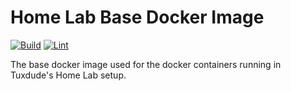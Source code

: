 # Home Lab Base Docker Image

[![Build](https://github.com/TuxdudeHomeLab/docker-image-base/actions/workflows/build.yml/badge.svg)](https://github.com/TuxdudeHomeLab/docker-image-base/actions/workflows/build.yml) [![Lint](https://github.com/TuxdudeHomeLab/docker-image-base/actions/workflows/lint.yml/badge.svg)](https://github.com/TuxdudeHomeLab/docker-image-base/actions/workflows/lint.yml)

The base docker image used for the docker containers running in Tuxdude's
Home Lab setup.
